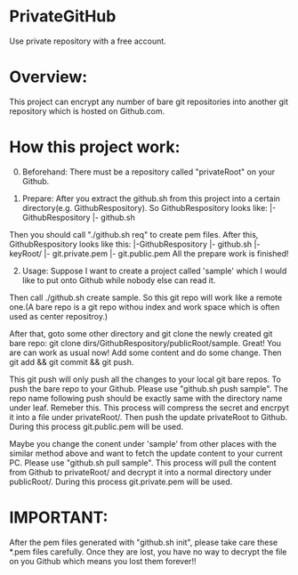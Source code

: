 PrivateGitHub
=========

Use private repository with a free account.

Overview:
=========
This project can encrypt any number of bare git repositories into another git repository which is hosted on Github.com.

How this project work:
======================
0. Beforehand:
There must be a repository called "privateRoot" on your Github.

1. Prepare:
After you extract the github.sh from this project into a certain directory(e.g. GithubRespository). So GithubRespository looks like:
|-GithubRespository
    |- github.sh

Then you should call "./github.sh req" to create pem files. After this, GithubRespository looks like this:
|-GithubRespository
	|- github.sh
	|- keyRoot/
	  |- git.private.pem
	  |- git.public.pem
All the prepare work is finished!

2. Usage:
Suppose I want to create a project called 'sample' which I would like to put onto Github while nobody else can read it.

Then call ./github.sh create sample. So this git repo will work like a remote one.(A bare repo is a git repo withou index and work space which is often used as center repositroy.)

After that, goto some other directory and git clone the newly created git bare repo: git clone dirs/GithubRespository/publicRoot/sample. Great! You are can work as usual now! Add some content and do some change. Then git add && git commit && git push. 

This git push will only push all the changes to your local git bare repos. To push the bare repo to your Github. Please use "github.sh push sample". The repo name following push should be exactly same with the directory name under leaf. Remeber this. This process will compress the secret and encrpyt it into a file under privateRoot/. Then push the update privateRoot to Github. During this process git.public.pem will be used.

Maybe you change the conent under 'sample' from other places with the similar method above and want to fetch the update content to your current PC. Please use "github.sh pull sample". This process will pull the content from Github to privateRoot/ and decrypt it into a normal directory under publicRoot/. During this process git.private.pem will be used.

IMPORTANT:
==========
After the pem files generated with "github.sh init", please take care these *.pem files carefully. Once they are lost, you have no way to decrypt the file on you Github which means you lost them forever!!

